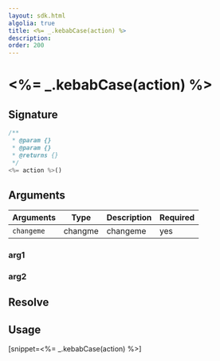 ```yaml
---
layout: sdk.html
algolia: true
title: <%= _.kebabCase(action) %>
description: 
order: 200
---
```


# <%= _.kebabCase(action) %>

## Signature

```javascript
/**
 * @param {}
 * @param {}
 * @returns {}
 */
<%= action %>()
```

## Arguments

| Arguments    | Type    | Description | Required
|--------------|---------|-------------|----------
| ``changeme`` | changme | changeme    | yes

### __arg1__

### __arg2__

## Resolve

## Usage

[snippet=<%= _.kebabCase(action) %>]
